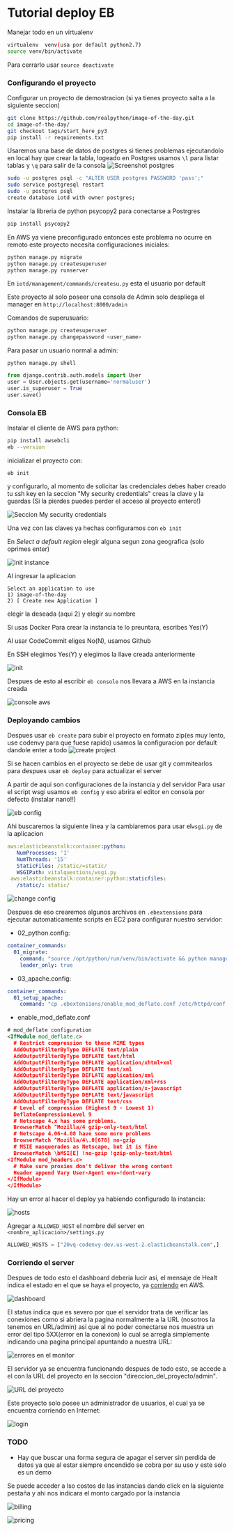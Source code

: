 # Tutorial deploy EB 
Manejar todo en un virtualenv
```bash
virtualenv  venv(usa por default python2.7)
source venv/bin/activate
```
Para cerrarlo usar `source deactivate`

### Configurando el proyecto

Configurar un proyecto de demostracion (si ya tienes proyecto salta a la siguiente seccion)
```bash
git clone https://github.com/realpython/image-of-the-day.git
cd image-of-the-day/
git checkout tags/start_here_py3
pip install -r requirements.txt
```

Usaremos una base de datos de postgres
si tienes problemas ejecutandolo en local hay que crear la tabla, logeado en Postgres usamos `\l` para listar tablas y `\q` para salir de la consola
![Screenshot postgres](https://raw.githubusercontent.com/okadath/EB4Dummies/master/postgres.png)

<!-- para subirlo a HTML debe de ser solo el nombre del archivo!!!! -->
```bash
sudo -u postgres psql -c "ALTER USER postgres PASSWORD 'pass';"
sudo service postgresql restart
sudo -u postgres psql
create database iotd with owner postgres;
```
Instalar la libreria de python psycopy2 para conectarse a Postrgres
```bash
pip install psycopy2
```
En AWS ya viene preconfigurado entonces este problema no ocurre en remoto
este proyecto necesita configuraciones iniciales:
```bash
python manage.py migrate
python manage.py createsuperuser
python manage.py runserver
```

En `iotd/management/commands/createsu.py` esta el usuario por default

Este proyecto al solo poseer una consola de Admin solo despliega el manager en  `http://localhost:8000/admin`


Comandos de superusuario:
```bash
python manage.py createsuperuser
python manage.py changepassword <user_name>
```

Para pasar un usuario normal a admin:

`python manage.py shell`

```python
from django.contrib.auth.models import User
user = User.objects.get(username='normaluser')
user.is_superuser = True
user.save()
```

### Consola EB
Instalar el cliente de AWS para python:
```bash
pip install awsebcli
eb --version
```

inicializar el proyecto con:
 ```
 eb init
 ```
y configurarlo, al momento de solicitar las credenciales debes haber creado tu ssh key en la seccion "My security credentials" creas la clave y la guardas (Si la pierdes puedes perder el acceso al proyecto entero!)

![Seccion My security credentials](https://raw.githubusercontent.com/okadath/EB4Dummies/master/keys.png)



Una vez con las claves ya hechas configuramos con `eb init`

En *Select a default region* elegir alguna segun zona geografica (solo oprimes enter)

![init instance](https://raw.githubusercontent.com/okadath/EB4Dummies/master/ebinit1.png)

Al ingresar la aplicacion 
```
Select an application to use
1) image-of-the-day
2) [ Create new Application ]
```
elegir la deseada (aqui 2) y elegir su nombre

Si usas Docker Para crear la instancia te lo preuntara, escribes Yes(Y)

Al usar CodeCommit eliges No(N), usamos Github

En SSH elegimos Yes(Y) y elegimos la llave creada anteriormente

![init](https://raw.githubusercontent.com/okadath/EB4Dummies/master/ebinit4.png)


Despues de esto al escribir `eb console` nos llevara a AWS en la instancia creada

![console aws](https://raw.githubusercontent.com/okadath/EB4Dummies/master/ebconsole.png)


### Deployando cambios 
Despues usar `eb create` para subir el proyecto en formato zip(es muy lento, use codenvy para que fuese rapido) usamos la configuracion por default dandole enter a todo
![create project](https://raw.githubusercontent.com/okadath/EB4Dummies/master/ebcreate.png)


Si se hacen cambios en el proyecto se debe de usar git y commitearlos para despues usar 
`eb deploy` para actualizar el server

A partir de aqui son configuraciones de la instancia y del servidor
Para usar el script wsgi usamos `eb config` y eso abrira el editor en consola por defecto (instalar nano!!)

![eb config](https://raw.githubusercontent.com/okadath/EB4Dummies/master/ebconfig.png)

Ahi buscaremos la siguiente linea y la cambiaremos para usar el`wsgi.py` de la aplicacion
 ```yaml
 aws:elasticbeanstalk:container:python:
    NumProcesses: '1'
    NumThreads: '15'
    StaticFiles: /static/=static/
    WSGIPath: vitalquestions/wsgi.py
  aws:elasticbeanstalk:container:python:staticfiles:
    /static/: static/
  ```
  ![change config](https://raw.githubusercontent.com/okadath/EB4Dummies/master/ebconfig2.png)

Despues de eso crearemos algunos archivos en `.ebextensions` para ejecutar automaticamente scripts en EC2 para configurar nuestro servidor:
+ 02_python.config:

```yaml
container_commands:
  01_migrate:
    command: "source /opt/python/run/venv/bin/activate && python manage.py migrate --noinput"
    leader_only: true
```
+ 03_apache.config:
```yaml
container_commands:
  01_setup_apache:
    command: "cp .ebextensions/enable_mod_deflate.conf /etc/httpd/conf.d/enable_mod_deflate.conf"
```
+ enable_mod_deflate.conf

```xml
# mod_deflate configuration 
<IfModule mod_deflate.c> 
  # Restrict compression to these MIME types 
  AddOutputFilterByType DEFLATE text/plain 
  AddOutputFilterByType DEFLATE text/html 
  AddOutputFilterByType DEFLATE application/xhtml+xml 
  AddOutputFilterByType DEFLATE text/xml 
  AddOutputFilterByType DEFLATE application/xml 
  AddOutputFilterByType DEFLATE application/xml+rss 
  AddOutputFilterByType DEFLATE application/x-javascript 
  AddOutputFilterByType DEFLATE text/javascript 
  AddOutputFilterByType DEFLATE text/css 
  # Level of compression (Highest 9 - Lowest 1) 
  DeflateCompressionLevel 9 
  # Netscape 4.x has some problems. 
  BrowserMatch ^Mozilla/4 gzip-only-text/html 
  # Netscape 4.06-4.08 have some more problems 
  BrowserMatch ^Mozilla/4\.0[678] no-gzip 
  # MSIE masquerades as Netscape, but it is fine 
  BrowserMatch \bMSI[E] !no-gzip !gzip-only-text/html 
<IfModule mod_headers.c> 
  # Make sure proxies don't deliver the wrong content 
  Header append Vary User-Agent env=!dont-vary 
</IfModule> 
</IfModule>

```

Hay un error al hacer el deploy ya habiendo configurado la instancia:

![hosts](https://raw.githubusercontent.com/okadath/EB4Dummies/master/allowedhost.png)

Agregar a `ALLOWED_HOST` el nombre del server en `<nombre_aplicacion>/settings.py`

```python
ALLOWED_HOSTS = ["20vq-codenvy-dev.us-west-2.elasticbeanstalk.com",]
```


### Corriendo el server

Despues de todo esto el dashboard deberia lucir asi, el mensaje de Healt indica el estado en el que se haya el proyecto, ya [corriendo](#todo) en AWS.

![dashboard](https://raw.githubusercontent.com/okadath/EB4Dummies/master/funcionando.png)

El status indica que es severo por que el servidor trata de verificar las conexiones como si abriera la pagina normalmente a la URL (nosotros la tenemos en URL/admin) asi que al no poder conectarse nos muestra un error del tipo 5XX(error en la conexion) lo cual se arregla simplemente indicando una pagina principal apuntando a nuestra URL:

![errores en el monitor](https://raw.githubusercontent.com/okadath/EB4Dummies/master/severe.png)


El servidor ya se encuentra funcionando despues de todo esto, se accede a el con la URL del proyecto en la seccion "direccion_del_proyecto/admin".

![URL del proyecto](https://raw.githubusercontent.com/okadath/EB4Dummies/master/URL.png)

Este proyecto solo posee un administrador de usuarios, el cual ya se encuentra corriendo en Internet:

![login](https://raw.githubusercontent.com/okadath/EB4Dummies/master/login.png)



### TODO 
+ Hay que buscar una forma segura de apagar el server sin perdida de datos ya que al estar siempre encendido se cobra por su uso y este solo es un demo

Se puede acceder a lso costos de las instancias dando click en la siguiente pestaña y ahi nos indicara el monto cargado por la instancia

![billing](https://raw.githubusercontent.com/okadath/EB4Dummies/master/billingmenu.png)

![pricing](https://raw.githubusercontent.com/okadath/EB4Dummies/master/pricing.png)
